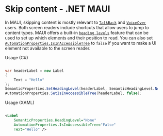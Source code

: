 # Skip content - .NET MAUI

In MAUI, skipping content is mostly relevant to [`TalkBack`](https://appt.org/en/docs/android/features/talkback) and [`VoiceOver`](https://appt.org/en/docs/ios/features/voiceover) users. Both screen readers include shortcuts that allow users to jump to content types. MAUI offers a built-in [`heading levels`](https://learn.microsoft.com/en-us/dotnet/maui/fundamentals/accessibility#heading-levels) feature that can be used to set up which elements and their position to read. You can also set [`AutomationProperties.IsInAccessibleTree`](https://learn.microsoft.com/en-us/dotnet/maui/fundamentals/accessibility#isinaccessibletree) to `false` if you want to make a UI element not available to the screen reader.

Usage (C#)

```csharp

var headerLabel = new Label
{
    Text = "Hello"
};
SemanticProperties.SetHeadingLevel(headerLabel, SemanticHeadingLevel.None);
AutomationProperties.SetIsInAccessibleTree(headerLabel, false);

```

Usage (XAML)

```xml

<Label
    SemanticProperties.HeadingLevel="None"
    AutomationProperties.IsInAccessibleTree="False"
    Text="Hello" />

```
